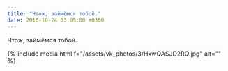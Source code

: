```yaml
---
title: "Чтож, займёмся тобой."
date: 2016-10-24 03:05:00 +0300
---
```


Чтож, займёмся тобой.

{% include media.html f="/assets/vk_photos/3/HxwQASJD2RQ.jpg" alt="" %}
